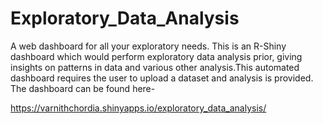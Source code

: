 # Exploratory_Data_Analysis

A web dashboard for all your exploratory needs.
This is an R-Shiny dashboard which would perform exploratory data analysis prior, giving insights on patterns in data and various other analysis.This automated dashboard requires the user to upload a dataset and analysis is provided. The dashboard can be found here-

https://varnithchordia.shinyapps.io/exploratory_data_analysis/
